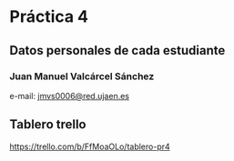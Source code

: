 # Práctica 4

## Datos personales de cada estudiante
### Juan Manuel Valcárcel Sánchez
e-mail: jmvs0006@red.ujaen.es
## Tablero trello
https://trello.com/b/FfMoaOLo/tablero-pr4
